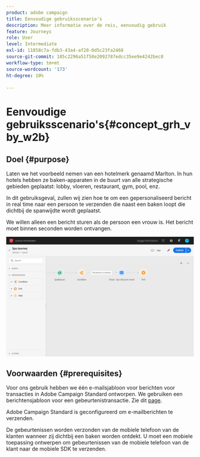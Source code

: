 ```yaml
---
product: adobe campaign
title: Eenvoudige gebruiksscenario's
description: Meer informatie over de reis, eenvoudig gebruik
feature: Journeys
role: User
level: Intermediate
exl-id: 11858c7a-fdb3-43a4-af28-0d5c23fa2468
source-git-commit: 185c2296a51f58e2092787edcc35ee9e4242bec8
workflow-type: tm+mt
source-wordcount: '173'
ht-degree: 10%

---
```


# Eenvoudige gebruiksscenario&#39;s{#concept_grh_vby_w2b}

## Doel {#purpose}

Laten we het voorbeeld nemen van een hotelmerk genaamd Marlton. In hun hotels hebben ze baken-apparaten in de buurt van alle strategische gebieden geplaatst: lobby, vloeren, restaurant, gym, pool, enz.

In dit gebruiksgeval, zullen wij zien hoe te om een gepersonaliseerd bericht in real time naar een persoon te verzenden die naast een baken loopt die dichtbij de spanwijdte wordt geplaatst.

We willen alleen een bericht sturen als de persoon een vrouw is. Het bericht moet binnen seconden worden ontvangen.

![](../assets/journeyuc1_16.png)

## Voorwaarden {#prerequisites}

Voor ons gebruik hebben we één e-mailsjabloon voor berichten voor transacties in Adobe Campaign Standard ontworpen. We gebruiken een berichtensjabloon voor een gebeurtenistransactie. Zie dit [page](https://experienceleague.adobe.com/docs/campaign-standard/using/communication-channels/transactional-messaging/getting-started-with-transactional-msg.html?lang=nl).

Adobe Campaign Standard is geconfigureerd om e-mailberichten te verzenden.

De gebeurtenissen worden verzonden van de mobiele telefoon van de klanten wanneer zij dichtbij een baken worden ontdekt. U moet een mobiele toepassing ontwerpen om gebeurtenissen van de mobiele telefoon van de klant naar de mobiele SDK te verzenden.
